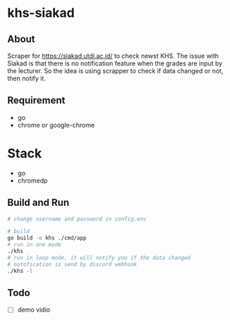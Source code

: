 # khs-siakad

## About
Scraper for https://siakad.utdi.ac.id/ to check newst KHS. 
The issue with Siakad is that there is no notification feature when the grades are input by the lecturer.
So the idea is using scrapper to check if data changed or not, then notify it.

## Requirement
- go
- chrome or google-chrome

# Stack
- go
- chromedp

## Build and Run
```sh
# change username and password in config.env

# build
go build -o khs ./cmd/app
# run in one mode
./khs
# run in loop mode, it will notify you if the data changed
# notofication is send by discord webhook
./khs -l
```

## Todo
- [ ] demo vidio

